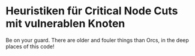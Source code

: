 # Heuristiken für Critical Node Cuts mit vulnerablen Knoten
Be on your guard. There are older and fouler things than Orcs, in the deep places of this code!